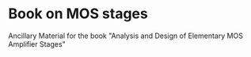 # Book on MOS stages 
 Ancillary Material for the book "Analysis and Design of Elementary MOS Amplifier Stages"
